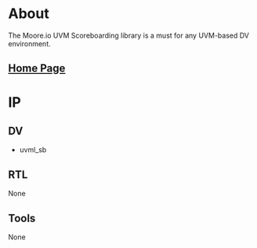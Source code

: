 # About
The Moore.io UVM Scoreboarding library is a must for any UVM-based DV environment.

## [Home Page](https://datum-technology-corporation.github.io/uvml_sb/)

# IP
## DV
* uvml_sb

## RTL
None

## Tools
None
